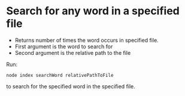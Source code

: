 # Search for any word in a specified file

- Returns number of times the word occurs in specified file.
- First argument is the word to search for
- Second argument is the relative path to the file

Run:

```
node index searchWord relativePathToFile
```

to search for the specified word in the specified file.
